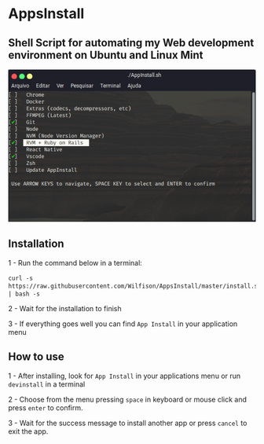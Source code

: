 # AppsInstall

## Shell Script for automating my Web development environment on Ubuntu and Linux Mint

![ScreenShot](./screenshot.png)

## Installation

1 - Run the command below in a terminal:

```shell
curl -s https://raw.githubusercontent.com/Wilfison/AppsInstall/master/install.sh | bash -s
```

2 - Wait for the installation to finish

3 - If everything goes well you can find `App Install` in your application menu

## How to use

1 - After installing, look for `App Install` in your applications menu or run `devinstall` in a terminal

2 - Choose from the menu pressing `space` in keyboard or mouse click and press `enter` to confirm.

3 - Wait for the success message to install another app or press `cancel` to exit the app.
